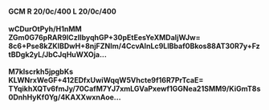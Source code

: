 #### GCM R 20/0c/400 L 20/0c/400
**wCDurOtPyh/H1nMM**<br/>**ZGm0G76pRAR9lCzlIbyqhGP+30pEtEesYeXMDaljWJw=**<br/>**8c6+Pse8kZKIBDwH+8njFZNIm/4CcvAInLc9LIBbaf0Bkos88AT30R7y+FztBDgk2yL/JbCJqHuWXOja...**<br/><br/>
**M7klscrkh5jpgbKs**<br/>**KLWNrxWeGF+412EDfxUwiWqqW5Vhcte9f16R7PrTcaE=**<br/>**TYqikhXQTv6fmJy/70CafM7YJ7xmLGVaPxewf1GGNea21SMM9/KiGmT8s0DnhHyKf0Yg/4KAXXwxnAoe...**